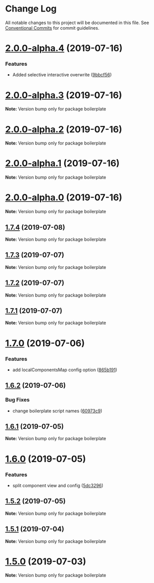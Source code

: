 # Change Log

All notable changes to this project will be documented in this file.
See [Conventional Commits](https://conventionalcommits.org) for commit guidelines.

# [2.0.0-alpha.4](https://github.com/jaccomeijer/wheelroom/compare/boilerplate@2.0.0-alpha.3...boilerplate@2.0.0-alpha.4) (2019-07-16)


### Features

* Added selective interactive  overwrite ([9bbcf56](https://github.com/jaccomeijer/wheelroom/commit/9bbcf56))





# [2.0.0-alpha.3](https://github.com/jaccomeijer/wheelroom/compare/boilerplate@2.0.0-alpha.2...boilerplate@2.0.0-alpha.3) (2019-07-16)

**Note:** Version bump only for package boilerplate





# [2.0.0-alpha.2](https://github.com/jaccomeijer/wheelroom/compare/boilerplate@2.0.0-alpha.1...boilerplate@2.0.0-alpha.2) (2019-07-16)

**Note:** Version bump only for package boilerplate





# [2.0.0-alpha.1](https://github.com/jaccomeijer/wheelroom/compare/boilerplate@2.0.0-alpha.0...boilerplate@2.0.0-alpha.1) (2019-07-16)

**Note:** Version bump only for package boilerplate





# [2.0.0-alpha.0](https://github.com/jaccomeijer/wheelroom/compare/boilerplate@1.7.4...boilerplate@2.0.0-alpha.0) (2019-07-16)

**Note:** Version bump only for package boilerplate





## [1.7.4](https://github.com/jaccomeijer/wheelroom/compare/boilerplate@1.7.3...boilerplate@1.7.4) (2019-07-08)

**Note:** Version bump only for package boilerplate





## [1.7.3](https://github.com/jaccomeijer/wheelroom/compare/boilerplate@1.7.2...boilerplate@1.7.3) (2019-07-07)

**Note:** Version bump only for package boilerplate





## [1.7.2](https://github.com/jaccomeijer/wheelroom/compare/boilerplate@1.7.1...boilerplate@1.7.2) (2019-07-07)

**Note:** Version bump only for package boilerplate





## [1.7.1](https://github.com/jaccomeijer/wheelroom/compare/boilerplate@1.7.0...boilerplate@1.7.1) (2019-07-07)

**Note:** Version bump only for package boilerplate





# [1.7.0](https://github.com/jaccomeijer/wheelroom/compare/boilerplate@1.6.2...boilerplate@1.7.0) (2019-07-06)


### Features

* add localComponentsMap config option ([865b191](https://github.com/jaccomeijer/wheelroom/commit/865b191))





## [1.6.2](https://github.com/jaccomeijer/wheelroom/compare/boilerplate@1.6.1...boilerplate@1.6.2) (2019-07-06)


### Bug Fixes

* change boilerplate script names ([60973c9](https://github.com/jaccomeijer/wheelroom/commit/60973c9))





## [1.6.1](https://github.com/jaccomeijer/wheelroom/compare/boilerplate@1.6.0...boilerplate@1.6.1) (2019-07-05)

**Note:** Version bump only for package boilerplate





# [1.6.0](https://github.com/jaccomeijer/wheelroom/compare/boilerplate@1.5.2...boilerplate@1.6.0) (2019-07-05)


### Features

* split component view and config ([5dc3296](https://github.com/jaccomeijer/wheelroom/commit/5dc3296))





## [1.5.2](https://github.com/jaccomeijer/wheelroom/compare/boilerplate@1.5.1...boilerplate@1.5.2) (2019-07-05)

**Note:** Version bump only for package boilerplate





## [1.5.1](https://github.com/jaccomeijer/wheelroom/compare/boilerplate@1.5.0...boilerplate@1.5.1) (2019-07-04)

**Note:** Version bump only for package boilerplate





# [1.5.0](https://github.com/jaccomeijer/wheelroom/compare/boilerplate@1.4.21...boilerplate@1.5.0) (2019-07-03)

**Note:** Version bump only for package boilerplate
